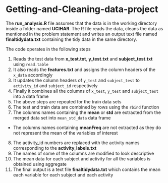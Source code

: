 # Getting-and-Cleaning-data-project
The **run_analysis.R** file assumes that the data is in the working directory inside a folder named **UCIHAR**. The R file reads the data, cleans the data as mentioned in the problem statement and writes an output text file named **finaltidydata.txt** containing the tidy data in the same directory.

The code operates in the following steps 

1. Reads the test data from **x_test.txt**, **y_test.txt** and **subject_test.txt** using `read.table`
2. It also reads the **features.txt** and assigns the column headers of the `x_data` accordingly
3. It updates the column headers of `y_test` and `subject_test` to `activity_id` and `subject_id` respectively
4. Finally it combines all the columns of `x_test`, `y_test` and `subject_test` into a data frame
5. The above steps are repeated for the train data sets
6. The test and train data are combined by rows using the `rbind` function
7. The columns names containing the **mean** or **std** are extracted from the merged data set into `mean_std_data` data frame
  * The columns names containing **meanFreq** are not extracted as they do not represent the mean of the variables of interest
8. The activity_id numbers are replaced with the activity names corresponding to the **activity_labels.txt**
9. The names of some of the columns are modified to look descriptive
10. The mean data for each subject and activity for all the variables is obtained using aggregate
11. The final output is a text file **finaltidydata.txt** which contains the mean each variable for each subject and each activity
